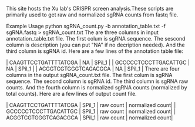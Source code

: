 This site hosts the Xu lab's CRISPR screen analysis.These scripts are primarily used to get raw and normalized sgRNA counts from fastq file.

Example Usage
python sgRNA_count.py -b annotation_table.txt -f sgRNA.fastq > sgRNA_count.txt
The are three columns in input annotation_table.txt file. The first colum is sgRNA sequence. The sescond column is description (you can put "NA" if no decription needed). And the third column is sgRNA id. Here are a few lines of the annotation table file:

| CAAGTTCCTGATTTTATCGA | NA | SPil_1 |
| GCCCCCTCCCTTGACATTGC | NA | SPil_1 |
| ACGGTCGTGGGTCAGACGCA | NA | SPil_1 |
There are four columns in the output sgRNA_count.txt file. The first colum is sgRNA sequence. The second column is sgRNA id. The third column is sgRNA raw counts. And the fourth column is normalized sgRNA counts (normalized by total counts). Here are a few lines of output count file.

| CAAGTTCCTGATTTTATCGA | SPil_1 | raw count | normalized count|
| GCCCCCTCCCTTGACATTGC | SPil_1 | raw count | normalized count|
| ACGGTCGTGGGTCAGACGCA | SPil_1 | raw count | normalized count|
